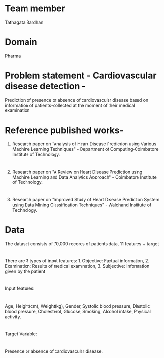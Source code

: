 # Team member
Tathagata Bardhan
# Domain
Pharma
# Problem statement - Cardiovascular disease detection - 
Prediction of presence or absence of cardiovascular disease based on information of patients-collected at the moment of their medical examination
# Reference published works-
1. Research paper on "Analysis of Heart Disease Prediction using Various Machine Learning Techniques" - Department of Computing-Coimbatore Institute of Technology.
#
2. Research paper on "A Review on Heart Disease Prediction using Machine Learning and Data Analytics Approach" - Coimbatore Institute of Technology.
#
3. Research paper on "Improved Study of Heart Disease Prediction System using Data Mining Classification Techniques" - Walchand Institute of Technology.
# Data
The dataset consists of 70,000 records of patients data, 11 features + target
#
There are 3 types of input features: 1. Objective: Factual information, 2. Examination: Results of medical examination, 3. Subjective: Information given by the patient
#
Input features:
#
Age, Height(cm), Weight(kg), Gender, Systolic blood pressure, Diastolic blood pressure, Cholesterol, Glucose, Smoking, Alcohol intake, Physical activity.
#
Target Variable:
#
Presence or absence of cardiovascular disease.
